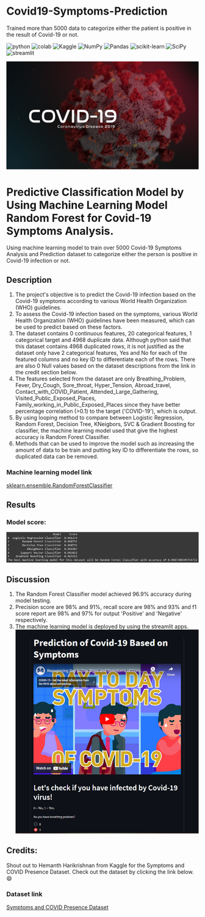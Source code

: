 # Covid19-Symptoms-Prediction
Trained more than 5000 data to categorize either the patient is positive in the result of Covid-19 or not.

<a><img alt = 'python' src="https://img.shields.io/badge/Python-14354C?style=for-the-badge&logo=python&logoColor=white"></a>
<a><img alt = 'colab' src="https://img.shields.io/badge/Colab-F9AB00?style=for-the-badge&logo=googlecolab&color=525252"></a>
![Kaggle](https://img.shields.io/badge/Kaggle-035a7d?style=for-the-badge&logo=kaggle&logoColor=white)
![NumPy](https://img.shields.io/badge/numpy-%23013243.svg?style=for-the-badge&logo=numpy&logoColor=white)
![Pandas](https://img.shields.io/badge/pandas-%23150458.svg?style=for-the-badge&logo=pandas&logoColor=white)
![scikit-learn](https://img.shields.io/badge/scikit--learn-%23F7931E.svg?style=for-the-badge&logo=scikit-learn&logoColor=white)
![SciPy](https://img.shields.io/badge/SciPy-%230C55A5.svg?style=for-the-badge&logo=scipy&logoColor=%white)
<a><img alt='streamlit' src="https://img.shields.io/badge/Streamlit-FF4B4B?style=for-the-badge&logo=Streamlit&logoColor=white"></a>

![covid_19](static/covid.jpg)

# Predictive Classification Model by Using Machine Learning Model Random Forest for Covid-19 Symptoms Analysis.
 Using machine learning model to train over 5000 Covid-19 Symptoms Analysis and Prediction dataset to categorize either the person is positive in Covid-19 infection or not.

## Description
1. The project's objective is to predict the Covid-19 infection based on the Covid-19 symptoms according to various World Health Organization (WHO) guidelines.
2. To assess the Covid-19 infection based on the symptoms, various World Health Organization (WHO) guidelines have been measured, which can be used to predict based on these factors.
3. The dataset contains 0 continuous features, 20 categorical features, 1 categorical target and 4968 duplicate data. Although python said that this dataset contains 4968 duplicated rows, it is not justified as the dataset only have 2 categorical features, Yes and No for each of the featured columns and no key ID to differentiate each of the rows. There are also 0 Null values based on the dataset descriptions from the link in the credit section below.
4. The features selected from the dataset are only Breathing_Problem, Fever, Dry_Cough, Sore_throat, Hyper_Tension, Abroad_travel, Contact_with_COVID_Patient, Attended_Large_Gathering, Visited_Public_Exposed_Places, Family_working_in_Public_Exposed_Places since they have better percentage correlation (>0.1) to the target ('COVID-19'), which is output.
5. By using looping method to compare between Logistic Regression, Random Forest, Decision Tree, KNeigbors, SVC & Gradient Boosting for classifier, the machine learning model used that give the highest accuracy is Random Forest Classifier.
6. Methods that can be used to improve the model such as increasing the amount of data to be train and putting key ID to differentiate the rows, so duplicated data can be removed.

### Machine learning model link
[sklearn.ensemble.RandomForestClassifier](https://scikit-learn.org/stable/modules/generated/sklearn.ensemble.RandomForestClassifier.html)

## Results

### Model score:

![model_score](static/score_covid.PNG)

## Discussion
1. The Random Forest Classifier model achieved 96.9% accuracy during model testing. 
2. Precision score are 98% and 91%, recall score are 98% and 93% and f1 score report are 98% and 97% for output 'Positive' and 'Negative' respectively. 
3. The machine learning model is deployed by using the streamlit apps.
![streamlit_covid](static/streamlit_covid.PNG)

## Credits:
Shout out to Hemanth Harikrishnan from Kaggle for the Symptoms and COVID Presence Dataset. Check out the dataset by clicking the link below. :smile:
### Dataset link
[Symptoms and COVID Presence Dataset](https://www.kaggle.com/datasets/hemanthhari/symptoms-and-covid-presence)
